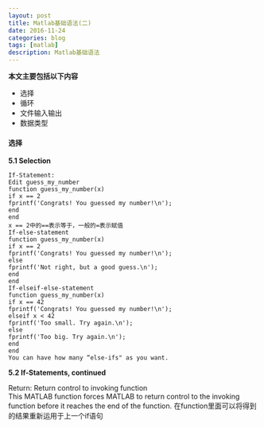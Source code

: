 ```yaml
---
layout: post
title: Matlab基础语法(二)
date: 2016-11-24
categories: blog
tags: [matlab]
description: Matlab基础语法
---
```



**本文主要包括以下内容**    

- 选择   
- 循环  
- 文件输入输出   
- 数据类型     

#### 选择    

**5.1 Selection**

```
If-Statement:
Edit guess_my_number
function guess_my_number(x)
if x == 2
fprintf('Congrats! You guessed my number!\n');
end
end
x == 2中的==表示等于，一般的=表示赋值
If-else-statement
function guess_my_number(x)
if x == 2
fprintf('Congrats! You guessed my number!\n');
else
fprintf('Not right, but a good guess.\n');
end
end
If-elseif-else-statement
function guess_my_number(x)
if x == 42
fprintf('Congrats! You guessed my number!\n');
elseif x < 42
fprintf('Too small. Try again.\n');
else
fprintf('Too big. Try again.\n');
end
end
You can have how many “else-ifs" as you want.
```


**5.2 If-Statements, continued**


Return: Return control to invoking function        
This MATLAB function forces MATLAB to return control to the invoking function before it reaches the end of the function.
在function里面可以将得到的结果重新运用于上一个if语句
